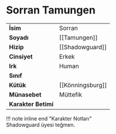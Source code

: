 # Sorran Tamungen  
|  |  |  
|---|---|  
| **İsim** | Sorran |  
| **Soyadı** | [[Tamungen]] |  
| **Hizip** | [[Shadowguard]] |  
| **Cinsiyet** | Erkek |  
| **Irk** | Human |  
| **Sınıf** |  |  
| **Kütük** | [[Könningsburg]] |  
| **Münasebet** | Müttefik |  
| **Karakter Betimi** |  |  
  
  
!!! note inline end "Karakter Notları"  
	Shadowguard üyesi teğmen.  
  
  
